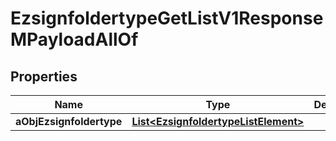 

# EzsignfoldertypeGetListV1ResponseMPayloadAllOf

## Properties

Name | Type | Description | Notes
------------ | ------------- | ------------- | -------------
**aObjEzsignfoldertype** | [**List&lt;EzsignfoldertypeListElement&gt;**](EzsignfoldertypeListElement.md) |  | 





